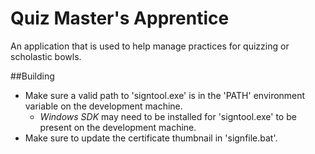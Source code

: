 ﻿# Quiz Master's Apprentice

An application that is used to help manage practices for quizzing or scholastic bowls.

##Building

- Make sure a valid path to 'signtool.exe' is in the 'PATH' environment variable on the development machine.
	- *Windows SDK* may need to be installed for 'signtool.exe' to be present on the development machine.
- Make sure to update the certificate thumbnail in 'signfile.bat'.